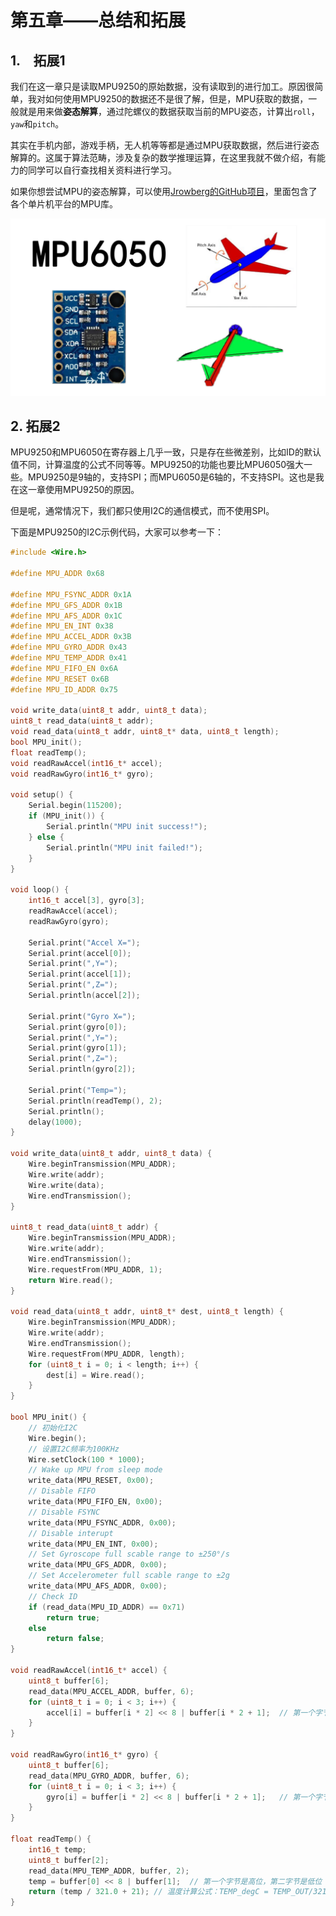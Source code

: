 # 第五章——总结和拓展

## 1.　拓展1

我们在这一章只是读取MPU9250的原始数据，没有读取到的进行加工。原因很简单，我对如何使用MPU9250的数据还不是很了解，但是，MPU获取的数据，一般就是用来做**姿态解算**，通过陀螺仪的数据获取当前的MPU姿态，计算出`roll`，`yaw`和`pitch`。

其实在手机内部，游戏手柄，无人机等等都是通过MPU获取数据，然后进行姿态解算的。这属于算法范畴，涉及复杂的数学推理运算，在这里我就不做介绍，有能力的同学可以自行查找相关资料进行学习。

如果你想尝试MPU的姿态解算，可以使用[Jrowberg的GitHub项目](https://github.com/jrowberg/i2cdevlib.git)，里面包含了各个单片机平台的MPU库。

![MPU6050](../../../../images/通信专题/串行通信/SPI/3.4.5-1.png)

## 2. 拓展2

MPU9250和MPU6050在寄存器上几乎一致，只是存在些微差别，比如ID的默认值不同，计算温度的公式不同等等。MPU9250的功能也要比MPU6050强大一些。MPU9250是9轴的，支持SPI；而MPU6050是6轴的，不支持SPI。这也是我在这一章使用MPU9250的原因。

但是呢，通常情况下，我们都只使用I2C的通信模式，而不使用SPI。

下面是MPU9250的I2C示例代码，大家可以参考一下：

```cpp
#include <Wire.h>

#define MPU_ADDR 0x68

#define MPU_FSYNC_ADDR 0x1A
#define MPU_GFS_ADDR 0x1B
#define MPU_AFS_ADDR 0x1C
#define MPU_EN_INT 0x38
#define MPU_ACCEL_ADDR 0x3B
#define MPU_GYRO_ADDR 0x43
#define MPU_TEMP_ADDR 0x41
#define MPU_FIFO_EN 0x6A
#define MPU_RESET 0x6B
#define MPU_ID_ADDR 0x75

void write_data(uint8_t addr, uint8_t data);
uint8_t read_data(uint8_t addr);
void read_data(uint8_t addr, uint8_t* data, uint8_t length);
bool MPU_init();
float readTemp();
void readRawAccel(int16_t* accel);
void readRawGyro(int16_t* gyro);

void setup() {
    Serial.begin(115200);
    if (MPU_init()) {
        Serial.println("MPU init success!");
    } else {
        Serial.println("MPU init failed!");
    }
}

void loop() {
    int16_t accel[3], gyro[3];
    readRawAccel(accel);
    readRawGyro(gyro);

    Serial.print("Accel X=");
    Serial.print(accel[0]);
    Serial.print(",Y=");
    Serial.print(accel[1]);
    Serial.print(",Z=");
    Serial.println(accel[2]);

    Serial.print("Gyro X=");
    Serial.print(gyro[0]);
    Serial.print(",Y=");
    Serial.print(gyro[1]);
    Serial.print(",Z=");
    Serial.println(gyro[2]);

    Serial.print("Temp=");
    Serial.println(readTemp(), 2);
    Serial.println();
    delay(1000);
}

void write_data(uint8_t addr, uint8_t data) {
    Wire.beginTransmission(MPU_ADDR);
    Wire.write(addr);
    Wire.write(data);
    Wire.endTransmission();
}

uint8_t read_data(uint8_t addr) {
    Wire.beginTransmission(MPU_ADDR);
    Wire.write(addr);
    Wire.endTransmission();
    Wire.requestFrom(MPU_ADDR, 1);
    return Wire.read();
}

void read_data(uint8_t addr, uint8_t* dest, uint8_t length) {
    Wire.beginTransmission(MPU_ADDR);
    Wire.write(addr);
    Wire.endTransmission();
    Wire.requestFrom(MPU_ADDR, length);
    for (uint8_t i = 0; i < length; i++) {
        dest[i] = Wire.read();
    }
}

bool MPU_init() {
    // 初始化I2C
    Wire.begin();
    // 设置I2C频率为100KHz
    Wire.setClock(100 * 1000);
    // Wake up MPU from sleep mode
    write_data(MPU_RESET, 0x00);
    // Disable FIFO
    write_data(MPU_FIFO_EN, 0x00);
    // Disable FSYNC
    write_data(MPU_FSYNC_ADDR, 0x00);
    // Disable interupt
    write_data(MPU_EN_INT, 0x00);
    // Set Gyroscope full scable range to ±250°/s
    write_data(MPU_GFS_ADDR, 0x00);
    // Set Accelerometer full scable range to ±2g
    write_data(MPU_AFS_ADDR, 0x00);
    // Check ID
    if (read_data(MPU_ID_ADDR) == 0x71)
        return true;
    else
        return false;
}

void readRawAccel(int16_t* accel) {
    uint8_t buffer[6];
    read_data(MPU_ACCEL_ADDR, buffer, 6);
    for (uint8_t i = 0; i < 3; i++) {
        accel[i] = buffer[i * 2] << 8 | buffer[i * 2 + 1];  // 第一个字节是高位，第二字节是低位
    }
}

void readRawGyro(int16_t* gyro) {
    uint8_t buffer[6];
    read_data(MPU_GYRO_ADDR, buffer, 6);
    for (uint8_t i = 0; i < 3; i++) {
        gyro[i] = buffer[i * 2] << 8 | buffer[i * 2 + 1];   // 第一个字节是高位，第二字节是低位
    }
}

float readTemp() {
    int16_t temp;
    uint8_t buffer[2];
    read_data(MPU_TEMP_ADDR, buffer, 2);
    temp = buffer[0] << 8 | buffer[1];  // 第一个字节是高位，第二字节是低位
    return (temp / 321.0 + 21); // 温度计算公式：TEMP_degC = TEMP_OUT/321.0 +21
}
```